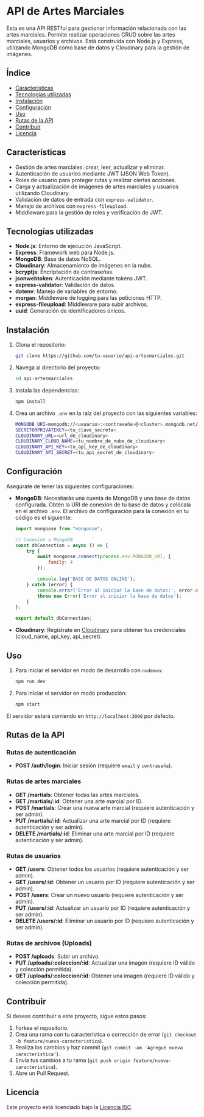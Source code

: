 # API de Artes Marciales

Esta es una API RESTful para gestionar información relacionada con las artes marciales. Permite realizar operaciones CRUD sobre las artes marciales, usuarios y archivos. Está construida con Node.js y Express, utilizando MongoDB como base de datos y Cloudinary para la gestión de imágenes.

## Índice

- [Características](#características)
- [Tecnologías utilizadas](#tecnologías-utilizadas)
- [Instalación](#instalación)
- [Configuración](#configuración)
- [Uso](#uso)
- [Rutas de la API](#rutas-de-la-api)
- [Contribuir](#contribuir)
- [Licencia](#licencia)

## Características

- Gestión de artes marciales: crear, leer, actualizar y eliminar.
- Autenticación de usuarios mediante JWT (JSON Web Token).
- Roles de usuario para proteger rutas y realizar ciertas acciones.
- Carga y actualización de imágenes de artes marciales y usuarios utilizando Cloudinary.
- Validación de datos de entrada con `express-validator`.
- Manejo de archivos con `express-fileupload`.
- Middleware para la gestión de roles y verificación de JWT.
  
## Tecnologías utilizadas

- **Node.js**: Entorno de ejecución JavaScript.
- **Express**: Framework web para Node.js.
- **MongoDB**: Base de datos NoSQL.
- **Cloudinary**: Almacenamiento de imágenes en la nube.
- **bcryptjs**: Encriptación de contraseñas.
- **jsonwebtoken**: Autenticación mediante tokens JWT.
- **express-validator**: Validación de datos.
- **dotenv**: Manejo de variables de entorno.
- **morgan**: Middleware de logging para las peticiones HTTP.
- **express-fileupload**: Middleware para subir archivos.
- **uuid**: Generación de identificadores únicos.

## Instalación

1. Clona el repositorio:

    ```bash
    git clone https://github.com/tu-usuario/api-artesmarciales.git
    ```

2. Navega al directorio del proyecto:

    ```bash
    cd api-artesmarciales
    ```

3. Instala las dependencias:

    ```bash
    npm install
    ```

4. Crea un archivo `.env` en la raíz del proyecto con las siguientes variables:

    ```bash
    MONGODB_URI=mongodb://<usuario>:<contraseña>@<cluster>.mongodb.net/<base-de-datos>?retryWrites=true&w=majority
    SECRETORPRIVATEKEY=<tu_clave_secreta>
    CLOUDINARY_URL=<url_de_cloudinary>
    CLOUDINARY_CLOUD_NAME=<tu_nombre_de_nube_de_cloudinary>
    CLOUDINARY_API_KEY=<tu_api_key_de_cloudinary>
    CLOUDINARY_API_SECRET=<tu_api_secret_de_cloudinary>
    ```

## Configuración

Asegúrate de tener las siguientes configuraciones:

- **MongoDB**: Necesitarás una cuenta de MongoDB y una base de datos configurada. Obtén la URI de conexión de tu base de datos y colócala en el archivo `.env`. El archivo de configuración para la conexión en tu código es el siguiente:

    ```javascript
    import mongoose from "mongoose";
    
    // Conexión a MongoDB
    const dbConnection = async () => {
        try {
            await mongoose.connect(process.env.MONGODB_URI, {
                family: 4
            });

            console.log('BASE DE DATOS ONLINE');
        } catch (error) {
            console.error('Error al iniciar la base de datos:', error.message);
            throw new Error('Error al iniciar la base de datos');
        }
    };

    export default dbConnection;
    ```

- **Cloudinary**: Regístrate en [Cloudinary](https://cloudinary.com/) para obtener tus credenciales (cloud_name, api_key, api_secret).

## Uso

1. Para iniciar el servidor en modo de desarrollo con `nodemon`:

    ```bash
    npm run dev
    ```

2. Para iniciar el servidor en modo producción:

    ```bash
    npm start
    ```

El servidor estará corriendo en `http://localhost:3000` por defecto.

## Rutas de la API

### Rutas de autenticación

- **POST /auth/login**: Iniciar sesión (requiere `email` y `contraseña`).
  
### Rutas de artes marciales

- **GET /martials**: Obtener todas las artes marciales.
- **GET /martials/:id**: Obtener una arte marcial por ID.
- **POST /martials**: Crear una nueva arte marcial (requiere autenticación y ser admin).
- **PUT /martials/:id**: Actualizar una arte marcial por ID (requiere autenticación y ser admin).
- **DELETE /martials/:id**: Eliminar una arte marcial por ID (requiere autenticación y ser admin).

### Rutas de usuarios

- **GET /users**: Obtener todos los usuarios (requiere autenticación y ser admin).
- **GET /users/:id**: Obtener un usuario por ID (requiere autenticación y ser admin).
- **POST /users**: Crear un nuevo usuario (requiere autenticación y ser admin).
- **PUT /users/:id**: Actualizar un usuario por ID (requiere autenticación y ser admin).
- **DELETE /users/:id**: Eliminar un usuario por ID (requiere autenticación y ser admin).

### Rutas de archivos (Uploads)

- **POST /uploads**: Subir un archivo.
- **PUT /uploads/:coleccion/:id**: Actualizar una imagen (requiere ID válido y colección permitida).
- **GET /uploads/:coleccion/:id**: Obtener una imagen (requiere ID válido y colección permitida).

## Contribuir

Si deseas contribuir a este proyecto, sigue estos pasos:

1. Forkea el repositorio.
2. Crea una rama con tu característica o corrección de error (`git checkout -b feature/nueva-caracteristica`).
3. Realiza los cambios y haz commit (`git commit -am 'Agregué nueva característica'`).
4. Envía tus cambios a tu rama (`git push origin feature/nueva-caracteristica`).
5. Abre un Pull Request.

## Licencia

Este proyecto está licenciado bajo la [Licencia ISC](https://opensource.org/licenses/ISC).
